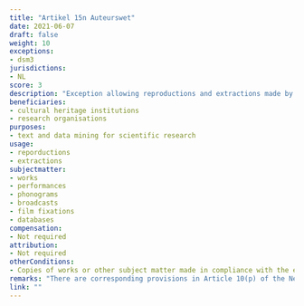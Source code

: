 ```yaml
---
title: "Artikel 15n Auteurswet"
date: 2021-06-07 
draft: false
weight: 10
exceptions:
- dsm3
jurisdictions:
- NL
score: 3
description: "Exception allowing reproductions and extractions made by research organisations and cultural heritage institutions in order to carry out, for the purposes of scientific research, text and data mining of works or other subject matter to which they have lawful access." 
beneficiaries:
- cultural heritage institutions
- research organisations
purposes: 
- text and data mining for scientific research
usage:
- reporductions
- extractions
subjectmatter:
- works
- performances
- phonograms
- broadcasts
- film fixations
- databases
compensation: 
- Not required 
attribution:
- Not required
otherConditions: 
- Copies of works or other subject matter made in compliance with the exception must be stored with an appropriate level of security and may only be retained for the purposes of scientific research, including for the verification of research results.
remarks: "There are corresponding provisions in Article 10(p) of the Neighbouring rights act and 4a(a) of the Database Act"
link: ""
---
```

